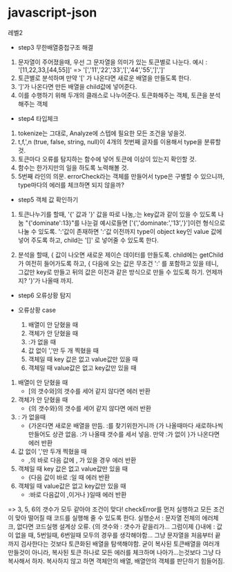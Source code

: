 # javascript-json
레벨2

* step3 무한배열중첩구조 해결
1. 문자열이 주어졌을때, 우선 그 문자열을 의미가 있는 토큰별로 나눈다. 예시 : '[11,22,33,[44,55]]' => '[','11','22','33','[','44','55',']',']'
1. 토큰별로 분석하며 만약 '[' 가 나온다면 새로운 배열을 만들도록 한다.
1. ']'가 나온다면 만든 배열을 child값에 넣어준다.
1. 이를 수행하기 위해 두개의 클래스로 나누어준다. 토큰화해주는 객체, 토큰을 분석해주는 객체

* step4 타입체크
1. tokenize는 그대로, Analyze에 스텝에 필요한 모든 조건을 넣을것.
1. t,f,',n (true, false, string, null)이 4개의 첫번째 글자를 이용해서 type을 분류할 것.
1. 토큰마다 오류를 탐지하는 함수에 넣어 토큰에 이상이 있는지 확인할 것.
1. 함수는 한가지만의 일을 하도록 노력해볼 것.
1. 5번째 라인의 의문. errorCheck라는 객체를 만들어서 type은 구별할 수 있으니까, type마다의 에러를 체크하면 되지 않을까?

* step5 객체 값 확인하기
1. 토큰나누기를 할때, '{' 값과 '}' 값을 따로 나눔,:는 key값과 같이 있을 수 있도록 나눔
"{'dominate':13}"를 나눈걸 예시로들면 ['{','dominate:','13','}']이런 형식으로 나눌 수 있도록. ':'값이 존재하면 ':'값 이전까지 type이 object key인 value 값에 넣어 주도록 하고,
child는 '[]' 로 넣어줄 수 있도록 한다.

1. 분석을 할때, { 값이 나오면 새로운 제이슨 데이터를 만들도록. child에는 getChild가 여전히 들어가도록 하고, { 다음에 오는 값은 무조건 ':' 를 포함하고 있을 테니, 그값만 key로 만들고
뒤의 값은 이전과 같은 방식으로 만들 수 있도록 하기. 언제까지? '}'가 나올때 까지.

* step6 오류상황 탐지

* 오류상황 case
  1. 배열이 안 닫혔을 때
  1. 객체가 안 닫혔을 때 
  1. :가 없을 때
  1. 값 없이 ','만 두 개 찍혔을 때
  1. 객체일 때 key 값은 없고 value값만 있을 때
  1. 객체일 때 value값은 없고 key값만 있을 때 

1. 배열이 안 닫혔을 때 
   * [의 갯수와]의 갯수를 세어 같지 않다면 에러 반환
1. 객체가 안 닫혔을 때
   * {의 갯수와}의 갯수를 세어 같지 않다면 에러 반환
1. : 가 없을때
   * {가온다면 새로운 배열을 만듬. :를 찾기위한거니까 {가 나올때마다 새로하나씩 만들어도 상관 없음. :가 나올때 갯수를 세서 넣음. 만약 :가 없이 }가 나온다면 에러 반환
1. 값 없이 ','만 두개 찍혔을 때
   * ,의 바로 다음 값에 , 가 있을 경우 에러 반환
1. 객체일 때 key 값은 없고 value값만 있을 때
   * {다음 값이 바로 :일 때 에러 반환
1. 객체일 때 value값은 없고 key값만 있을 때
   * :바로 다음값이 ,이거나 }일때 에러 반환

=> 3, 5, 6의 갯수가 모두 같아야 조건이 맞다!
checkError를 먼저 실행하고 모든 조건이 맞아 떨어질 때 코드를 실행해 줄 수 있도록 한다.
실행순서 : 문자열 전체의 에러체크, 없다면 코드실행
설계상 오류. {의 갯수와 : 갯수가 같을리가...
그럼이제 {}내에 : 값이 없을 때, 5번일때, 6번일때 모두의 경우를 생각해야함...
그냥 문자열을 처음부터 끝까지 검사한다는 것보다 토큰화된 배열을 탐색해야함.
굳이 복사된 토큰배열을 여러개 만들것이 아니라, 복사된 토큰 하나로 모든 에러를 체크하며 나아가...는것보다 그냥 다 복사해서 하자. 복사하지 않고 하면 객체안의 배열, 배열안의 객체를 판단하기 힘들어짐.
